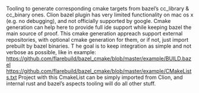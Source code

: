 Tooling to generate corresponding cmake targets from bazel’s cc_library & cc_binary ones. 
Clion bazel plugin has very limited functionality on mac os x (e.g. no debugging), and not officially supported by google. 
Cmake generation can help here to provide full ide support while keeping bazel the main source of proof. 
This cmake generation appreach support external repositories, with optional cmake generation for them, or if not, just import prebuilt by bazel binaries. T
he goal is to keep integration as simple and not verbose as possible, like in example:
https://github.com/flarebuild/bazel_cmake/blob/master/example/BUILD.bazel
https://github.com/flarebuild/bazel_cmake/blob/master/example/CMakeLists.txt
Project with this CmakeList can be simply imported from Clion, and internal rust and bazel’s aspects tooling will do all other stuff.
